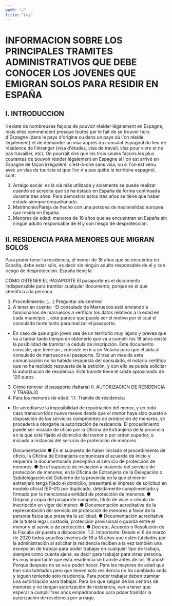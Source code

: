 ```yaml
---
path: "/"
title: "Ley"
---
```


# INFORMACION SOBRE LOS PRINCIPALES TRAMITES ADMINISTRATIVOS QUE DEBE CONOCER LOS JOVENES QUE EMIGRAN SOLOS PARA RESIDIR EN ESPAÑA

## I. INTRODUCCION

Il existe de nombreuses façons de pouvoir résider légalement en Espagne, mais elles commencent presque toutes par le fait de se trouver hors d'Espagne (dans le pays d'origine ou dans un pays où l'on réside légalement) et de demander un visa auprès du consulat espagnol du lieu de résidence de l'étranger (visa d'études, visa de travail, visa pour vivre et ne pas travailler, etc). On pourrait dire que les trois seules façons les plus courantes de pouvoir résider légalement en Espagne si l'on est arrivé en Espagne de façon irrégulière, c'est-à-dire sans visa, ou si l'on est venu avec un visa de touriste et que l'on n'a pas quitté le territoire espagnol, sont:

1. Arraigo social: es la vía más utilizada y solamente se puede realizar cuando se acredita que se ha estado en España de forma continuada durante tres años. Para demostrar estos tres años se tiene que haber estado siempre empadronado.
2. Matrimonio/Pareja de hecho con una persona de nacionalidad europea que resida en España.
3. Menores de edad: menores de 18 años que se encuentran en España sin ningún adulto responsable de él y con riesgo de desprotección.

## II. RESIDENCIA PARA MENORES QUE MIGRAN SOLOS

Para poder tener la residencia, el menor de 18 años que se encuentra en España, debe estar sólo, es decir sin ningún adulto responsable de él y con riesgo de desprotección. España tiene la

CÓMO OBTENER EL PASAPORTE El pasaporte es el documento indispensable para tramitar cualquier documento, porque es el que identifica a la persona.

1. Procedimiento: (….) Preguntar als centres!
2. A tener en cuenta: -El consulado de Marruecos está enviando a funcionarios de marruecos a verificar los datos relativos a la edad en cada municipio .. este parece que puede ser el motivo por el cual el consulado tarde tanto para realizar el pasaporte.

- En caso de que algún joven sea de un territorio muy lejano y prevea que va a tardar tanto tiempo en obtenerlo que va a cumplir los 18 años existe la posibilidad de tramitar la cédula de inscripción. Este documento consiste, que tiene un , consiste en ir a un Notario para que él pida al consulado de marruecos el pasaporte. Si tras un mes de esta comunicación no ha habido respuesta del consulado, el notario certifica que no ha recibido respuesta de la petición, y con ello se puede solicitar la autorización de residencia. Este trámite tiene el coste aproximado de 120 euros

3. Cómo renovar el pasaporte (faltaria) II. AUTORIZACIÓN DE RESIDENCIA Y TRABAJO
1. Para los menores de edad. 1.1. Trámite de residencia:

- De acreditarse la imposibilidad de repatriación del menor, y en todo caso transcurridos nueve meses desde que el menor haya sido puesto a disposición de los servicios competentes de protección de menores, se procederá a otorgarle la autorización de residencia. El procedimiento puede ser iniciado de oficio por la Oficina de Extranjería de la provincia en la que esté fijado el domicilio del menor o por orden superior, o iniciado a instancia del servicio de protección de menores.

  Documentación ● En el supuesto de haber iniciado el procedimiento de oficio, la Oficina de Extranjería comunicará el acuerdo de inicio y requerirá la documentación preceptiva al servicio de protección de menores. ● En el supuesto de iniciación a instancia del servicio de protección de menores, en la Oficina de Extranjería de la Delegación o Subdelegación del Gobierno de la provincia en la que el menor extranjero tenga fijado el domicilio, presentará el impreso de solicitud en modelo oficial (EX–01) por duplicado, debidamente cumplimentado y firmado por la mencionada entidad de protección de menores. ● Original y copia del pasaporte completo, título de viaje o cédula de inscripción en vigor del menor. ● Documentación acreditativa de la representación del servicio de protección de menores a favor de la persona física que presenta la solicitud. ● Documentación acreditativa de la tutela legal, custodia, protección provisional o guarda entre el menor y el servicio de protección. ● Decreto, Acuerdo o Resolución de la Fiscalía de puesta a disposición. 1.2. Importante: Desde el 6 de marzo de 2020 todos aquellos jóvenes de 16 a 18 años que estén tutelados por la administración al solicitar la residencia reciben a la vez también una excepción de trabajo para poder trabajar en cualquier tipo de trabajo, siempre como cuenta ajena, es decir para trabajar para otras persona. Es muy importante que esta residencia se tramite antes de los 18 años!! Porque después no se va a poder hacer. Para los mayores de edad que han sido tutelados pero que tienen solo residencia no ha cambiado anda y siguen teniendo solo residencia. Para poder trabajar deben tramitar una autorización para trabajar. Para los que salgan de los centros de menores y no tengan autorización de residencia, van a tener que esperar a cumplir tres años empadronados para pdoer tramitar la autorización de residencia por arriago.

